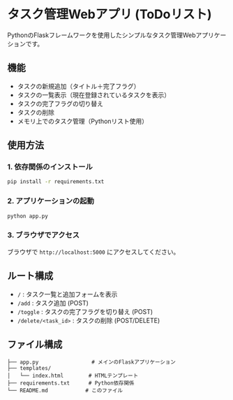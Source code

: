 # タスク管理Webアプリ (ToDoリスト)

PythonのFlaskフレームワークを使用したシンプルなタスク管理Webアプリケーションです。

## 機能

- タスクの新規追加（タイトル＋完了フラグ）
- タスクの一覧表示（現在登録されているタスクを表示）
- タスクの完了フラグの切り替え
- タスクの削除
- メモリ上でのタスク管理（Pythonリスト使用）

## 使用方法

### 1. 依存関係のインストール

```bash
pip install -r requirements.txt
```

### 2. アプリケーションの起動

```bash
python app.py
```

### 3. ブラウザでアクセス

ブラウザで `http://localhost:5000` にアクセスしてください。

## ルート構成

- `/` : タスク一覧と追加フォームを表示
- `/add` : タスク追加 (POST)
- `/toggle` : タスクの完了フラグを切り替え (POST)
- `/delete/<task_id>` : タスクの削除 (POST/DELETE)

## ファイル構成

```
├── app.py                 # メインのFlaskアプリケーション
├── templates/
│   └── index.html        # HTMLテンプレート
├── requirements.txt      # Python依存関係
└── README.md            # このファイル
```